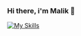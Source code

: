### Hi there, i'm Malik 👋

[![My Skills](https://skillicons.dev/icons?i=c,react,nextjs,prisma,tailwind)](https://skillicons.dev)
